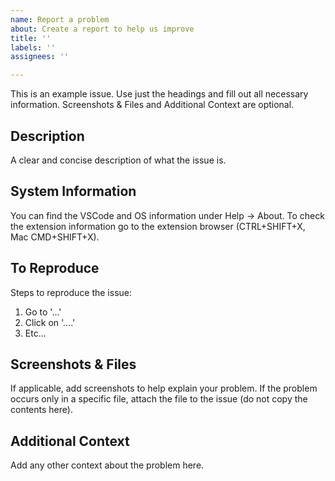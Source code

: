 ```yaml
---
name: Report a problem
about: Create a report to help us improve
title: ''
labels: ''
assignees: ''

---
```


This is an example issue. Use just the headings and fill out all necessary information. Screenshots & Files and Additional Context are optional.

## Description

A clear and concise description of what the issue is.

## System Information

You can find the VSCode and OS information under Help -> About. To check the extension information go to the extension browser (CTRL+SHIFT+X, Mac CMD+SHIFT+X).

## To Reproduce

Steps to reproduce the issue:

1. Go to '...'
2. Click on '....'
3. Etc...

## Screenshots & Files

If applicable, add screenshots to help explain your problem. If the problem occurs only in a specific file, attach the file to the issue (do not copy the contents here).

## Additional Context

Add any other context about the problem here.
